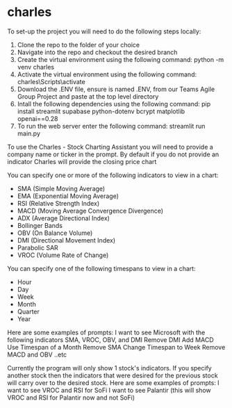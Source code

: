 # charles

To set-up the project you will need to do the following steps locally:
1. Clone the repo to the folder of your choice
2. Navigate into the repo and checkout the desired branch
3. Create the virtual environment using the following command: python -m venv charles
4. Activate the virtual environment using the following command: charles\Scripts\activate
5. Download the .ENV file, ensure is named .ENV, from our Teams Agile Group Project and paste at the top level directory 
6. Intall the following dependencies using the following command: pip install streamlit supabase python-dotenv bcrypt matplotlib openai==0.28
7. To run the web server enter the following command: streamlit run main.py

To use the Charles - Stock Charting Assistant you will need to provide a company name or ticker in the prompt.
By default if you do not provide an indicator Charles will provide the closing price chart

You can specify one or more of the following indicators to view in a chart:
- SMA (Simple Moving Average)
- EMA (Exponential Moving Average)
- RSI (Relative Strength Index)
- MACD (Moving Average Convergence Divergence)
- ADX (Average Directional Index)
- Bollinger Bands
- OBV (On Balance Volume)
- DMI (Directional Movement Index)
- Parabolic SAR
- VROC (Volume Rate of Change)

You can specify one of the following timespans to view in a chart:
- Hour
- Day
- Week
- Month
- Quarter
- Year

Here are some examples of prompts:
I want to see Microsoft with the following indicators SMA, VROC, OBV, and DMI
Remove DMI
Add MACD
Use Timespan of a Month
Remove SMA
Change Timespan to Week
Remove MACD and OBV
..etc

Currently the program will only show 1 stock's indicators. If you specify another stock
then the indicators that were desired for the previous stock will carry over to the desired stock.
Here are some examples of prompts:
I want to see VROC and RSI for SoFi
I want to see Palantir (this will show VROC and RSI for Palantir now and not SoFi)



